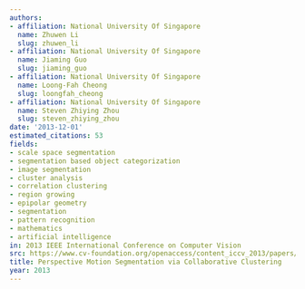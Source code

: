 ```yaml
---
authors:
- affiliation: National University Of Singapore
  name: Zhuwen Li
  slug: zhuwen_li
- affiliation: National University Of Singapore
  name: Jiaming Guo
  slug: jiaming_guo
- affiliation: National University Of Singapore
  name: Loong-Fah Cheong
  slug: loongfah_cheong
- affiliation: National University Of Singapore
  name: Steven Zhiying Zhou
  slug: steven_zhiying_zhou
date: '2013-12-01'
estimated_citations: 53
fields:
- scale space segmentation
- segmentation based object categorization
- image segmentation
- cluster analysis
- correlation clustering
- region growing
- epipolar geometry
- segmentation
- pattern recognition
- mathematics
- artificial intelligence
in: 2013 IEEE International Conference on Computer Vision
src: https://www.cv-foundation.org/openaccess/content_iccv_2013/papers/Li_Perspective_Motion_Segmentation_2013_ICCV_paper.pdf
title: Perspective Motion Segmentation via Collaborative Clustering
year: 2013
---
```

